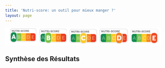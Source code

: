```yaml
--- 
title: 'Nutri-score: un outil pour mieux manger ?'
layout: page
--- 
```


![screenshot](declinaison-logo-nutriscore.jpg)
## Synthèse des Résultats
